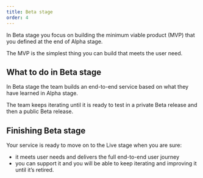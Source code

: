 ```yaml
---
title: Beta stage
order: 4
---
```


In Beta stage you focus on building the minimum viable product (MVP) that you defined at the end of Alpha stage.

The MVP is the simplest thing you can build that meets the user need.

## What to do in Beta stage

In Beta stage the team builds an end-to-end service based on what they have learned in Alpha stage.

The team keeps iterating until it is ready to test in a private Beta release and then a public Beta release.

## Finishing Beta stage

Your service is ready to move on to the Live stage when you are sure:
- it meets user needs and delivers the full end-to-end user journey
- you can support it and you will be able to keep iterating and improving it until it’s retired.